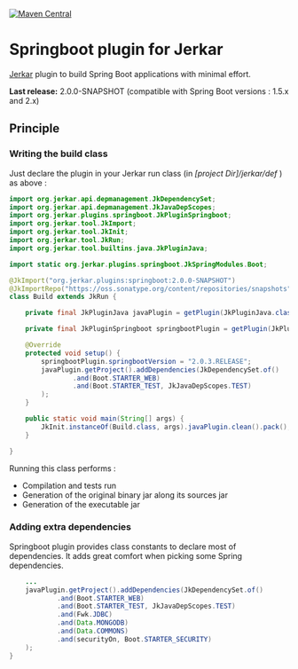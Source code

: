 [![Maven Central](https://img.shields.io/maven-central/v/org.jerkar.plugins/springboot.svg?label=Maven%20Central)](https://search.maven.org/search?q=g:%22org.jerkar.plugins%22%20AND%20a:%22springboot%22)

# Springboot plugin for Jerkar

[Jerkar](http://project.jerkar.org) plugin to build Spring Boot applications with minimal effort. <br/>

**Last release:** 2.0.0-SNAPSHOT (compatible with Spring Boot versions : 1.5.x and 2.x)
 
## Principle

### Writing the build class

Just declare the plugin in your Jerkar run class (in _[project Dir]/jerkar/def_ ) as above :

```java
import org.jerkar.api.depmanagement.JkDependencySet;
import org.jerkar.api.depmanagement.JkJavaDepScopes;
import org.jerkar.plugins.springboot.JkPluginSpringboot;
import org.jerkar.tool.JkImport;
import org.jerkar.tool.JkInit;
import org.jerkar.tool.JkRun;
import org.jerkar.tool.builtins.java.JkPluginJava;

import static org.jerkar.plugins.springboot.JkSpringModules.Boot;

@JkImport("org.jerkar.plugins:springboot:2.0.0-SNAPSHOT")
@JkImportRepo("https://oss.sonatype.org/content/repositories/snapshots")
class Build extends JkRun {

    private final JkPluginJava javaPlugin = getPlugin(JkPluginJava.class);

    private final JkPluginSpringboot springbootPlugin = getPlugin(JkPluginSpringboot.class); // Load springboot plugin.

    @Override
    protected void setup() {
        springbootPlugin.springbootVersion = "2.0.3.RELEASE";
        javaPlugin.getProject().addDependencies(JkDependencySet.of()
                .and(Boot.STARTER_WEB)
                .and(Boot.STARTER_TEST, JkJavaDepScopes.TEST)
        );
    }

    public static void main(String[] args) {
        JkInit.instanceOf(Build.class, args).javaPlugin.clean().pack();
    }

}
```

Running this class performs :

* Compilation and tests run
* Generation of the original binary jar along its sources jar
* Generation of the executable jar

### Adding extra dependencies
 
Springboot plugin provides class constants to declare most of dependencies. 
It adds great comfort when picking some Spring dependencies.
 
```java
    ...
    javaPlugin.getProject().addDependencies(JkDependencySet.of()
            .and(Boot.STARTER_WEB)
            .and(Boot.STARTER_TEST, JkJavaDepScopes.TEST)
            .and(Fwk.JDBC)
            .and(Data.MONGODB)
            .and(Data.COMMONS)
            .and(securityOn, Boot.STARTER_SECURITY)    		  
    );    
}
```


